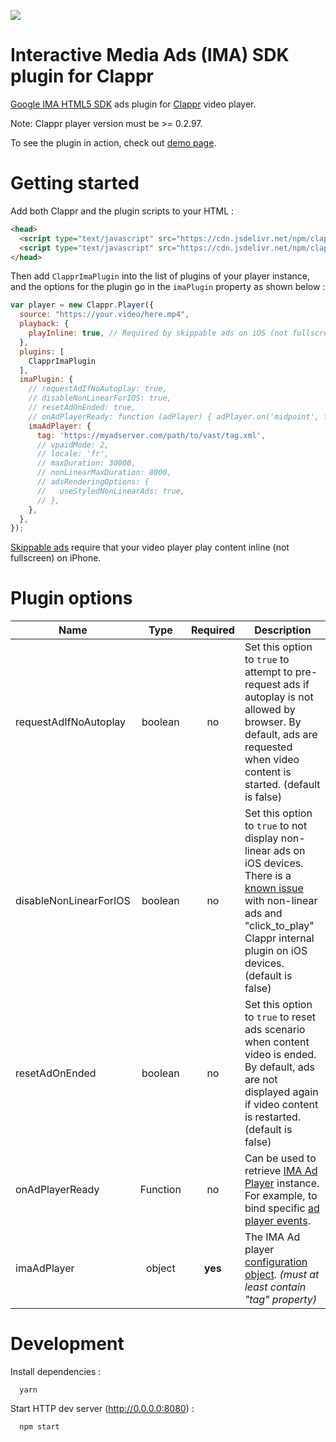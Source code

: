![](https://github.com/kslimani/clappr-ima-plugin/workflows/Functional%20tests/badge.svg)

# Interactive Media Ads (IMA) SDK plugin for Clappr

[Google IMA HTML5 SDK](https://developers.google.com/interactive-media-ads/docs/sdks/html5/quickstart) ads plugin for [Clappr](https://github.com/clappr/clappr) video player.

Note: Clappr player version must be >= 0.2.97.

To see the plugin in action, check out [demo page](https://kslimani.github.io/clappr-ima-plugin/).

# Getting started

Add both Clappr and the plugin scripts to your HTML :

```html
<head>
  <script type="text/javascript" src="https://cdn.jsdelivr.net/npm/clappr@latest/dist/clappr.min.js"></script>
  <script type="text/javascript" src="https://cdn.jsdelivr.net/npm/clappr-ima-plugin@latest/dist/clappr-ima-plugin.min.js"></script>
</head>
```

Then add `ClapprImaPlugin` into the list of plugins of your player instance, and the options for the plugin go in the `imaPlugin` property as shown below :

```javascript
var player = new Clappr.Player({
  source: "https://your.video/here.mp4",
  playback: {
    playInline: true, // Required by skippable ads on iOS (not fullscreen)
  },
  plugins: [
    ClapprImaPlugin
  ],
  imaPlugin: {
    // requestAdIfNoAutoplay: true,
    // disableNonLinearForIOS: true,
    // resetAdOnEnded: true,
    // onAdPlayerReady: function (adPlayer) { adPlayer.on('midpoint', function(o) { console.log(o); }); },
    imaAdPlayer: {
      tag: 'https://myadserver.com/path/to/vast/tag.xml',
      // vpaidMode: 2,
      // locale: 'fr',
      // maxDuration: 30000,
      // nonLinearMaxDuration: 8000,
      // adsRenderingOptions: {
      //   useStyledNonLinearAds: true,
      // },
    },
  },
});
```

[Skippable ads](https://developers.google.com/interactive-media-ads/docs/sdks/html5/skippable-ads) require that your video player play content inline (not fullscreen) on iPhone.

# Plugin options

| Name | Type | Required | Description |
| ---  | :---: | :---: | --- |
| requestAdIfNoAutoplay | boolean | no | Set this option to `true` to attempt to pre-request ads if autoplay is not allowed by browser. By default, ads are requested when video content is started. (default is false) |
| disableNonLinearForIOS | boolean | no | Set this option to `true` to not display non-linear ads on iOS devices. There is a [known issue](https://github.com/kslimani/clappr-ima-plugin/issues/3) with non-linear ads and "click_to_play" Clappr internal plugin on iOS devices. (default is false) |
| resetAdOnEnded | boolean | no | Set this option to `true` to reset ads scenario when content video is ended. By default, ads are not displayed again if video content is restarted. (default is false) |
| onAdPlayerReady | Function | no | Can be used to retrieve [IMA Ad Player](https://github.com/kslimani/ima-ad-player) instance. For example, to bind specific [ad player events](https://github.com/kslimani/ima-ad-player/blob/master/docs/events.md). |
| imaAdPlayer | object | __yes__ | The IMA Ad player [configuration object](https://github.com/kslimani/ima-ad-player/blob/master/docs/config.md). _(must at least contain "tag" property)_ |

# Development

Install dependencies :

```shell
  yarn
```

Start HTTP dev server (http://0.0.0.0:8080) :

```shell
  npm start
```

